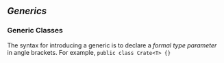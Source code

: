 ## *Generics*
### Generic Classes
The syntax for introducing a generic is to declare a *formal type parameter* in angle brackets. For example, `public class Crate<T> {}`


